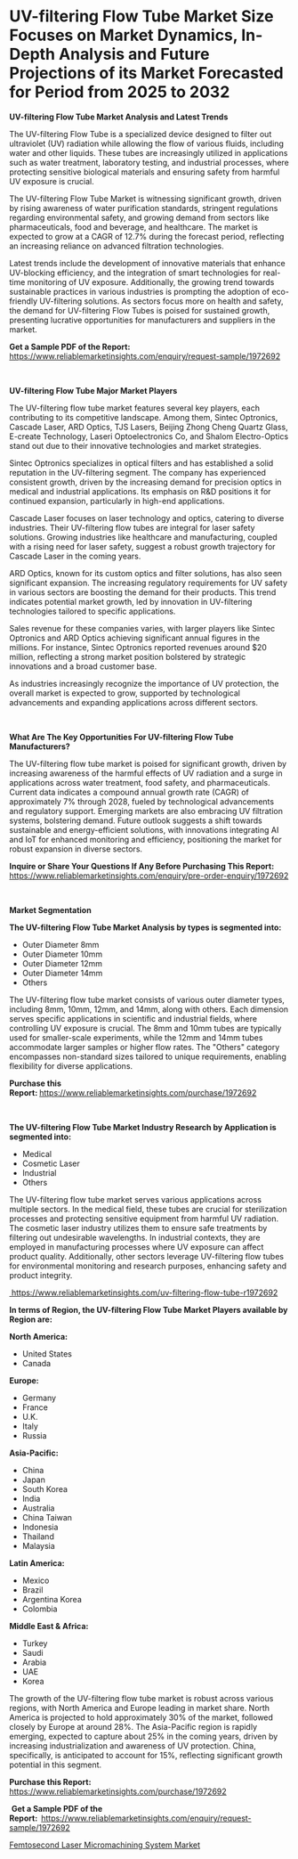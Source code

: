 <p><h1>UV-filtering Flow Tube Market Size Focuses on Market Dynamics, In-Depth Analysis and Future Projections of its Market Forecasted for Period from 2025 to 2032</h1></p><p><strong>UV-filtering Flow Tube Market Analysis and Latest Trends</strong></p>
<p><p>The UV-filtering Flow Tube is a specialized device designed to filter out ultraviolet (UV) radiation while allowing the flow of various fluids, including water and other liquids. These tubes are increasingly utilized in applications such as water treatment, laboratory testing, and industrial processes, where protecting sensitive biological materials and ensuring safety from harmful UV exposure is crucial.</p><p>The UV-filtering Flow Tube Market is witnessing significant growth, driven by rising awareness of water purification standards, stringent regulations regarding environmental safety, and growing demand from sectors like pharmaceuticals, food and beverage, and healthcare. The market is expected to grow at a CAGR of 12.7% during the forecast period, reflecting an increasing reliance on advanced filtration technologies.</p><p>Latest trends include the development of innovative materials that enhance UV-blocking efficiency, and the integration of smart technologies for real-time monitoring of UV exposure. Additionally, the growing trend towards sustainable practices in various industries is prompting the adoption of eco-friendly UV-filtering solutions. As sectors focus more on health and safety, the demand for UV-filtering Flow Tubes is poised for sustained growth, presenting lucrative opportunities for manufacturers and suppliers in the market.</p></p>
<p><strong>Get a Sample PDF of the Report:&nbsp;</strong> <a href="https://www.reliablemarketinsights.com/enquiry/request-sample/1972692?utm_campaign=2240&utm_medium=2&utm_source=Github&utm_content=ia&utm_term=02032025&utm_id=uv-filtering-flow-tube">https://www.reliablemarketinsights.com/enquiry/request-sample/1972692</a></p>
<p>&nbsp;</p>
<p><strong>UV-filtering Flow Tube Major Market Players</strong></p>
<p><p>The UV-filtering flow tube market features several key players, each contributing to its competitive landscape. Among them, Sintec Optronics, Cascade Laser, ARD Optics, TJS Lasers, Beijing Zhong Cheng Quartz Glass, E-create Technology, Laseri Optoelectronics Co, and Shalom Electro-Optics stand out due to their innovative technologies and market strategies.</p><p>Sintec Optronics specializes in optical filters and has established a solid reputation in the UV-filtering segment. The company has experienced consistent growth, driven by the increasing demand for precision optics in medical and industrial applications. Its emphasis on R&D positions it for continued expansion, particularly in high-end applications.</p><p>Cascade Laser focuses on laser technology and optics, catering to diverse industries. Their UV-filtering flow tubes are integral for laser safety solutions. Growing industries like healthcare and manufacturing, coupled with a rising need for laser safety, suggest a robust growth trajectory for Cascade Laser in the coming years.</p><p>ARD Optics, known for its custom optics and filter solutions, has also seen significant expansion. The increasing regulatory requirements for UV safety in various sectors are boosting the demand for their products. This trend indicates potential market growth, led by innovation in UV-filtering technologies tailored to specific applications.</p><p>Sales revenue for these companies varies, with larger players like Sintec Optronics and ARD Optics achieving significant annual figures in the millions. For instance, Sintec Optronics reported revenues around $20 million, reflecting a strong market position bolstered by strategic innovations and a broad customer base.</p><p>As industries increasingly recognize the importance of UV protection, the overall market is expected to grow, supported by technological advancements and expanding applications across different sectors.</p></p>
<p>&nbsp;</p>
<p><strong>What Are The Key Opportunities For UV-filtering Flow Tube Manufacturers?</strong></p>
<p><p>The UV-filtering flow tube market is poised for significant growth, driven by increasing awareness of the harmful effects of UV radiation and a surge in applications across water treatment, food safety, and pharmaceuticals. Current data indicates a compound annual growth rate (CAGR) of approximately 7% through 2028, fueled by technological advancements and regulatory support. Emerging markets are also embracing UV filtration systems, bolstering demand. Future outlook suggests a shift towards sustainable and energy-efficient solutions, with innovations integrating AI and IoT for enhanced monitoring and efficiency, positioning the market for robust expansion in diverse sectors.</p></p>
<p><strong>Inquire or Share Your Questions If Any Before Purchasing This Report:</strong> <a href="https://www.reliablemarketinsights.com/enquiry/pre-order-enquiry/1972692?utm_campaign=2240&utm_medium=2&utm_source=Github&utm_content=ia&utm_term=02032025&utm_id=uv-filtering-flow-tube">https://www.reliablemarketinsights.com/enquiry/pre-order-enquiry/1972692</a></p>
<p>&nbsp;</p>
<p><strong>Market Segmentation</strong></p>
<p><strong>The UV-filtering Flow Tube Market Analysis by types is segmented into:</strong></p>
<p><ul><li>Outer Diameter 8mm</li><li>Outer Diameter 10mm</li><li>Outer Diameter 12mm</li><li>Outer Diameter 14mm</li><li>Others</li></ul></p>
<p><p>The UV-filtering flow tube market consists of various outer diameter types, including 8mm, 10mm, 12mm, and 14mm, along with others. Each dimension serves specific applications in scientific and industrial fields, where controlling UV exposure is crucial. The 8mm and 10mm tubes are typically used for smaller-scale experiments, while the 12mm and 14mm tubes accommodate larger samples or higher flow rates. The "Others" category encompasses non-standard sizes tailored to unique requirements, enabling flexibility for diverse applications.</p></p>
<p><strong>Purchase this Report:&nbsp;</strong><a href="https://www.reliablemarketinsights.com/purchase/1972692?utm_campaign=2240&utm_medium=2&utm_source=Github&utm_content=ia&utm_term=02032025&utm_id=uv-filtering-flow-tube">https://www.reliablemarketinsights.com/purchase/1972692</a></p>
<p>&nbsp;</p>
<p><strong>The UV-filtering Flow Tube Market Industry Research by Application is segmented into:</strong></p>
<p><ul><li>Medical</li><li>Cosmetic Laser</li><li>Industrial</li><li>Others</li></ul></p>
<p><p>The UV-filtering flow tube market serves various applications across multiple sectors. In the medical field, these tubes are crucial for sterilization processes and protecting sensitive equipment from harmful UV radiation. The cosmetic laser industry utilizes them to ensure safe treatments by filtering out undesirable wavelengths. In industrial contexts, they are employed in manufacturing processes where UV exposure can affect product quality. Additionally, other sectors leverage UV-filtering flow tubes for environmental monitoring and research purposes, enhancing safety and product integrity.</p></p>
<p><a href="https://www.reliablemarketinsights.com/uv-filtering-flow-tube-r1972692?utm_campaign=2240&utm_medium=2&utm_source=Github&utm_content=ia&utm_term=02032025&utm_id=uv-filtering-flow-tube">&nbsp;https://www.reliablemarketinsights.com/uv-filtering-flow-tube-r1972692</a></p>
<p><strong>In terms of Region, the UV-filtering Flow Tube Market Players available by Region are:</strong></p>
<p>
    <p> <strong> North America: </strong>
        <ul>
            <li>United States</li>
            <li>Canada</li>
        </ul>
        </p> 
    <p> <strong> Europe: </strong>
        <ul>
            <li>Germany</li>
            <li>France</li>
            <li>U.K.</li>
            <li>Italy</li>
            <li>Russia</li>
        </ul>
        </p> 
    <p> <strong> Asia-Pacific: </strong>
        <ul>
            <li>China</li>
            <li>Japan</li>
            <li>South Korea</li>
            <li>India</li>
            <li>Australia</li>
            <li>China Taiwan</li>
            <li>Indonesia</li>
            <li>Thailand</li>
            <li>Malaysia</li>
        </ul>
        </p> 
    <p> <strong> Latin America: </strong>
        <ul>
            <li>Mexico</li>
            <li>Brazil</li>
            <li>Argentina Korea</li>
            <li>Colombia</li>
        </ul>
        </p> 
    <p> <strong> Middle East & Africa: </strong>
        <ul>
            <li>Turkey</li>
            <li>Saudi</li>
            <li>Arabia</li>
            <li>UAE</li>
            <li>Korea</li>
        </ul>
    </p>
    </p>
<p><p>The growth of the UV-filtering flow tube market is robust across various regions, with North America and Europe leading in market share. North America is projected to hold approximately 30% of the market, followed closely by Europe at around 28%. The Asia-Pacific region is rapidly emerging, expected to capture about 25% in the coming years, driven by increasing industrialization and awareness of UV protection. China, specifically, is anticipated to account for 15%, reflecting significant growth potential in this segment.</p></p>
<p><strong>Purchase this Report: </strong><a href="https://www.reliablemarketinsights.com/purchase/1972692?utm_campaign=2240&utm_medium=2&utm_source=Github&utm_content=ia&utm_term=02032025&utm_id=uv-filtering-flow-tube">https://www.reliablemarketinsights.com/purchase/1972692</a></p>
<p>&nbsp;<strong>Get a Sample PDF of the Report:&nbsp;&nbsp;</strong><a href="https://www.reliablemarketinsights.com/enquiry/request-sample/1972692?utm_campaign=2240&utm_medium=2&utm_source=Github&utm_content=ia&utm_term=02032025&utm_id=uv-filtering-flow-tube">https://www.reliablemarketinsights.com/enquiry/request-sample/1972692</a></p>
<p><strong></strong></p>
<p><p><a href="https://github.com/gukenneth26571/Market-Research-Report-List-1/blob/main/femtosecond-laser-micromachining-system-market.md?utm_campaign=2240&utm_medium=2&utm_source=Github&utm_content=ia&utm_term=02032025&utm_id=uv-filtering-flow-tube">Femtosecond Laser Micromachining System Market</a></p></p>